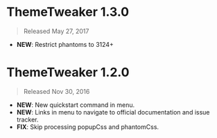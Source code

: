 # ThemeTweaker 1.3.0

> Released May 27, 2017

- **NEW**: Restrict phantoms to 3124+

# ThemeTweaker 1.2.0

> Released Nov 30, 2016

- **NEW**: New quickstart command in menu.
- **NEW**: Links in menu to navigate to official documentation and issue tracker.
- **FIX**: Skip processing popupCss and phantomCss.

